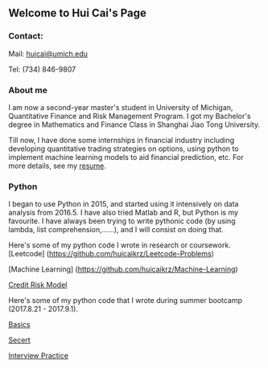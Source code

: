 ## Welcome to Hui Cai's Page

### Contact:
Mail: huicai@umich.edu

Tel: (734) 846-9807

### About me
I am now a second-year master's student in University of Michigan, Quantitative Finance and Risk Management Program. I got my Bachelor's degree in Mathematics and Finance Class in Shanghai Jiao Tong University.

Till now, I have done some internships in financial industry including developing quantitative trading strategies on options, using python to implement machine learning models to aid financial prediction, etc. For more details, see my [resume](https://rawgit.com/huicaikrz/HuiCai-Resume/master/Hui%20Cai%20-%20Resume.pdf).

### Python
I began to use Python in 2015, and started using it intensively on data analysis from 2016.5. I have also tried Matlab and R, but Python is my favourite. I have always been trying to write pythonic code (by using lambda, list comprehension,……), and I will consist on doing that.

Here's some of my python code I wrote in research or coursework.
[Leetcode] (https://github.com/huicaikrz/Leetcode-Problems)

[Machine Learning] (https://github.com/huicaikrz/Machine-Learning)

[Credit Risk Model](https://github.com/huicaikrz/Credit-Risk-Model)

Here's some of my python code that I wrote during summer bootcamp (2017.8.21 - 2017.9.1).

[Basics](https://github.com/huicaikrz/Quant-python/blob/master/python-basics-notebook.ipynb)

[Secert](https://github.com/huicaikrz/Quant-python/blob/master/python-secret-notebook.ipynb)

[Interview Practice](https://github.com/huicaikrz/Quant-python/blob/master/python-interview-notebook.ipynb)
